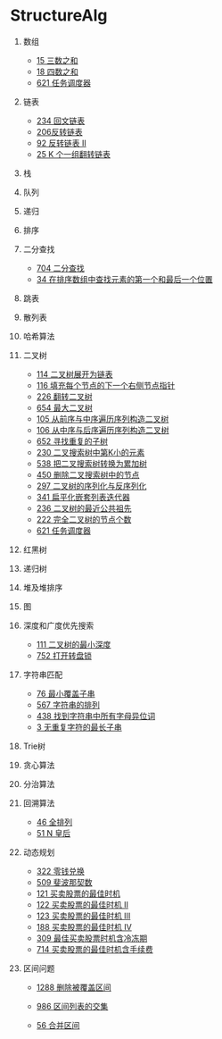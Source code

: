 # StructureAlg

1. 数组

   * [15 三数之和](https://leetcode-cn.com/problems/3sum/)
   * [18 四数之和](https://leetcode-cn.com/problems/4sum/)
   * [621 任务调度器](https://leetcode-cn.com/problems/task-scheduler/)

2. 链表

   * [234 回文链表](https://leetcode-cn.com/problems/palindrome-linked-list/)
   * [206反转链表](https://leetcode-cn.com/problems/reverse-linked-list/)
   * [92 反转链表 II](https://leetcode-cn.com/problems/reverse-linked-list-ii/)
   * [25 K 个一组翻转链表](https://leetcode-cn.com/problems/reverse-nodes-in-k-group/)

3. 栈

4. 队列

5. 递归

6. 排序

7. 二分查找
   * [704 二分查找](https://leetcode-cn.com/problems/binary-search/)
   * [34 在排序数组中查找元素的第一个和最后一个位置](https://leetcode-cn.com/problems/find-first-and-last-position-of-element-in-sorted-array/)

8. 跳表

9. 散列表

10. 哈希算法

11. 二叉树

    * [114 二叉树展开为链表](https://leetcode-cn.com/problems/flatten-binary-tree-to-linked-list/)
    * [116 填充每个节点的下一个右侧节点指针](https://leetcode-cn.com/problems/populating-next-right-pointers-in-each-node/)
    * [226 翻转二叉树](https://leetcode-cn.com/problems/invert-binary-tree/)
    * [654 最大二叉树](https://leetcode-cn.com/problems/maximum-binary-tree/)
    * [105 从前序与中序遍历序列构造二叉树](https://leetcode-cn.com/problems/construct-binary-tree-from-preorder-and-inorder-traversal/)
    * [106 从中序与后序遍历序列构造二叉树](https://leetcode-cn.com/problems/construct-binary-tree-from-inorder-and-postorder-traversal/)
    * [652 寻找重复的子树](https://leetcode-cn.com/problems/find-duplicate-subtrees/)
    * [230 二叉搜索树中第K小的元素](https://leetcode-cn.com/problems/kth-smallest-element-in-a-bst/)
    * [538 把二叉搜索树转换为累加树](https://leetcode-cn.com/problems/convert-bst-to-greater-tree/)
    * [450 删除二叉搜索树中的节点](https://leetcode-cn.com/problems/delete-node-in-a-bst/)
    * [297 二叉树的序列化与反序列化](https://leetcode-cn.com/problems/serialize-and-deserialize-binary-tree/)
    * [341 扁平化嵌套列表迭代器](https://leetcode-cn.com/problems/flatten-nested-list-iterator/)
    * [236 二叉树的最近公共祖先](https://leetcode-cn.com/problems/lowest-common-ancestor-of-a-binary-tree/)
    * [222 完全二叉树的节点个数](https://leetcode-cn.com/problems/count-complete-tree-nodes/)
    * [621 任务调度器](https://leetcode-cn.com/problems/task-scheduler/)

12. 红黑树

13. 递归树

14. 堆及堆排序

15. 图

16. 深度和广度优先搜索
    * [111 二叉树的最小深度](https://leetcode-cn.com/problems/minimum-depth-of-binary-tree/)
    * [752 打开转盘锁](https://leetcode-cn.com/problems/open-the-lock/)

17. 字符串匹配
    * [76 最小覆盖子串](https://leetcode-cn.com/problems/minimum-window-substring/)
    * [567 字符串的排列](https://leetcode-cn.com/problems/permutation-in-string/)
    * [438 找到字符串中所有字母异位词](https://leetcode-cn.com/problems/find-all-anagrams-in-a-string/)
    * [3 无重复字符的最长子串](https://leetcode-cn.com/problems/longest-substring-without-repeating-characters/)

18. Trie树

19. 贪心算法

20. 分治算法

21. 回溯算法
    * [46 全排列](https://leetcode-cn.com/problems/permutations/)
    * [ 51 N 皇后](https://leetcode-cn.com/problems/n-queens/)

22. 动态规划
    * [322 零钱兑换](https://leetcode-cn.com/problems/coin-change/)
    * [509 斐波那契数](https://leetcode-cn.com/problems/fibonacci-number/)
    * [121 买卖股票的最佳时机](https://leetcode-cn.com/problems/best-time-to-buy-and-sell-stock/)
    * [122 买卖股票的最佳时机 II](https://leetcode-cn.com/problems/best-time-to-buy-and-sell-stock-ii/)
    * [123 买卖股票的最佳时机 III](https://leetcode-cn.com/problems/best-time-to-buy-and-sell-stock-iii/)
    * [188 买卖股票的最佳时机 IV](https://leetcode-cn.com/problems/best-time-to-buy-and-sell-stock-iv/)
    * [309 最佳买卖股票时机含冷冻期](https://leetcode-cn.com/problems/best-time-to-buy-and-sell-stock-with-cooldown/)
    * [714 买卖股票的最佳时机含手续费](https://leetcode-cn.com/problems/best-time-to-buy-and-sell-stock-with-transaction-fee/)

23. 区间问题

    * [1288 删除被覆盖区间](https://leetcode-cn.com/problems/remove-covered-intervals/)

    * [986 区间列表的交集](https://leetcode-cn.com/problems/interval-list-intersections/)
    * [56 合并区间](https://leetcode-cn.com/problems/merge-intervals/)

